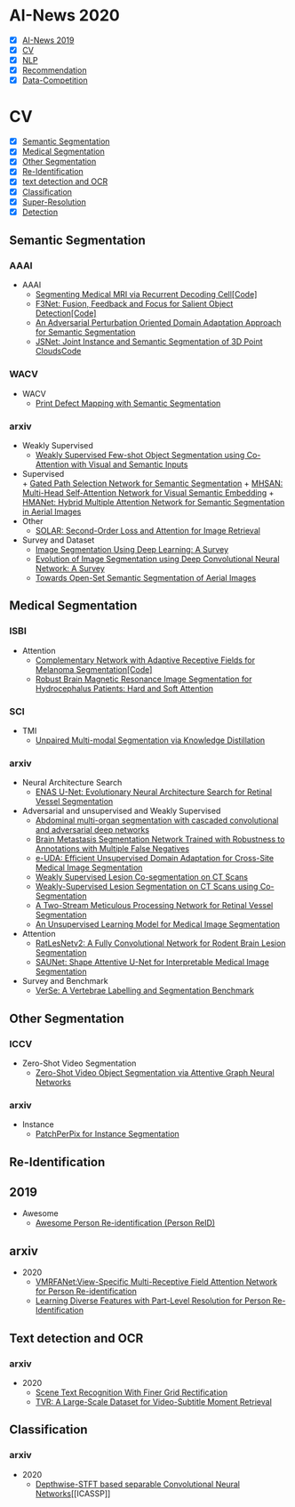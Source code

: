 # AI-News 2020
- [x] [AI-News 2019](https://github.com/xiaoketongxue/AI-News/blob/master/CV2019.md)
- [x] [CV](#CV)
- [x] [NLP](https://github.com/xiaoketongxue/AI-News/blob/master/NLP2020.md)  
- [x] [Recommendation](https://github.com/xiaoketongxue/AI-News/blob/master/Recommendation.md)    
- [x] [Data-Competition](https://github.com/xiaoketongxue/AI-News/blob/master/Data-Competition.md)    

# CV
- [x] [Semantic Segmentation](#Semantic-Segmentation)
- [x] [Medical Segmentation](#Medical-Segmentation)
- [x] [Other Segmentation](#Other-Segmentation)
- [x] [Re-Identification](#Panoptic-Segmentation)
- [x] [text detection and OCR](#Text-detection-and-OCR)
- [x] [Classification](#Classification)
- [x] [Super-Resolution](#Super-Resolution)
- [x] [Detection](#Detection)

## Semantic Segmentation
### AAAI
  - AAAI
    + [Segmenting Medical MRI via Recurrent Decoding Cell](https://arxiv.org/abs/1911.09401)[[Code]](https://github.com/beijixiong3510/OWM)
    + [F3Net: Fusion, Feedback and Focus for Salient Object Detection](https://arxiv.org/abs/1911.11445)[[Code]](https://github.com/weijun88/F3Net)
    + [An Adversarial Perturbation Oriented Domain Adaptation Approach for Semantic Segmentation](https://arxiv.org/abs/1912.08954)
    + [JSNet: Joint Instance and Semantic Segmentation of 3D Point Clouds](https://arxiv.org/abs/1912.09654)[Code](https://github.com/dlinzhao/JSNet)
### WACV
  - WACV
    + [Print Defect Mapping with Semantic Segmentation](https://arxiv.org/abs/2001.10111)
### arxiv
  - Weakly Supervised
    + [Weakly Supervised Few-shot Object Segmentation using Co-Attention with Visual and Semantic Inputs](https://arxiv.org/abs/2001.09540)
  -  Supervised  
    + [Gated Path Selection Network for Semantic Segmentation](https://arxiv.org/abs/2001.06819)
    + [MHSAN: Multi-Head Self-Attention Network for Visual Semantic Embedding](https://arxiv.org/abs/2001.03712)
    + [HMANet: Hybrid Multiple Attention Network for Semantic Segmentation in Aerial Images](https://arxiv.org/abs/2001.02870)
  - Other
    + [SOLAR: Second-Order Loss and Attention for Image Retrieval](https://arxiv.org/abs/2001.08972)
  - Survey and Dataset
    + [Image Segmentation Using Deep Learning: A Survey](https://arxiv.org/abs/2001.05566)
    + [Evolution of Image Segmentation using Deep Convolutional Neural Network:  A Survey](https://arxiv.org/abs/2001.04074)
    + [Towards Open-Set Semantic Segmentation of Aerial Images](https://arxiv.org/abs/2001.10063)

## Medical Segmentation
### ISBI
  - Attention
    + [Complementary Network with Adaptive Receptive Fields for Melanoma Segmentation](https://arxiv.org/abs/2001.03893)[[Code]](https://github.com/Guo-Xiaoqing/Skin-Seg)   
    + [Robust Brain Magnetic Resonance Image Segmentation for Hydrocephalus Patients: Hard and Soft Attention](https://arxiv.org/abs/2001.03857)  
 ### SCI
  - TMI
    + [Unpaired Multi-modal Segmentation via Knowledge Distillation](https://arxiv.org/abs/2001.03111)

### arxiv
  - Neural Architecture Search  
    + [ENAS U-Net: Evolutionary Neural Architecture Search for Retinal Vessel Segmentation](https://arxiv.org/abs/2001.06678)
  - Adversarial and unsupervised and Weakly Supervised
    + [Abdominal multi-organ segmentation with cascaded convolutional and adversarial deep networks](https://arxiv.org/abs/2001.09521)
    + [Brain Metastasis Segmentation Network Trained with Robustness to Annotations with Multiple False Negatives](https://arxiv.org/abs/2001.09501)
    + [e-UDA: Efficient Unsupervised Domain Adaptation for Cross-Site Medical Image Segmentation](https://arxiv.org/abs/2001.09313)
    + [Weakly Supervised Lesion Co-segmentation on CT Scans](https://arxiv.org/abs/2001.09174)
    + [Weakly-Supervised Lesion Segmentation on CT Scans using Co-Segmentation](https://arxiv.org/abs/2001.08590)
    + [A Two-Stream Meticulous Processing Network for Retinal Vessel Segmentation](https://arxiv.org/abs/2001.05829)
    + [An Unsupervised Learning Model for Medical Image Segmentation](https://arxiv.org/abs/2001.10155)
  - Attention  
    + [RatLesNetv2: A Fully Convolutional Network for Rodent Brain Lesion Segmentation](https://arxiv.org/abs/2001.09138)
    + [SAUNet: Shape Attentive U-Net for Interpretable Medical Image Segmentation](https://arxiv.org/abs/2001.07645)
  - Survey and Benchmark
    + [VerSe: A Vertebrae Labelling and Segmentation Benchmark](https://arxiv.org/abs/2001.09193)
   

## Other Segmentation
### ICCV
  - Zero-Shot Video Segmentation  
    + [Zero-Shot Video Object Segmentation via Attentive Graph Neural Networks](https://arxiv.org/abs/2001.06807)
### arxiv
  - Instance  
    + [PatchPerPix for Instance Segmentation](https://arxiv.org/abs/2001.07626)

## Re-Identification
  ## 2019
   - Awesome      
     + [Awesome Person Re-identification (Person ReID)](https://github.com/bismex/Awesome-person-re-identification)
  ## arxiv  
   - 2020  
     + [VMRFANet:View-Specific Multi-Receptive Field Attention Network for Person Re-identification](https://arxiv.org/abs/2001.07354)
     + [Learning Diverse Features with Part-Level Resolution for Person Re-Identification](https://arxiv.org/abs/2001.07442)
    
## Text detection and OCR
### arxiv
  - 2020
    + [Scene Text Recognition With Finer Grid Rectification](https://arxiv.org/abs/2001.09389)
    + [TVR: A Large-Scale Dataset for Video-Subtitle Moment Retrieval](https://arxiv.org/abs/2001.09099)
    
## Classification
### arxiv
  - 2020
    + [Depthwise-STFT based separable Convolutional Neural Networks](https://arxiv.org/abs/2001.09912)[[ICASSP]]
     
     
    
